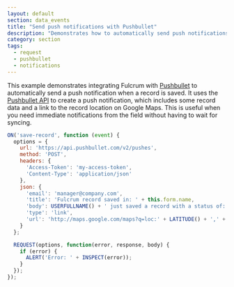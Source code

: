 ```yaml
---
layout: default
section: data_events
title: "Send push notifications with Pushbullet"
description: "Demonstrates how to automatically send push notifications when a record is saved."
category: section
tags:
  - request
  - pushbullet
  - notifications
---
```


This example demonstrates integrating Fulcrum with [Pushbullet](https://www.pushbullet.com/) to automatically send a push notification when a record is saved. It uses the [Pushbullet API](https://docs.pushbullet.com/#create-push) to create a push notification, which includes some record data and a link to the record location on Google Maps. This is useful when you need immediate notifications from the field without having to wait for syncing.

```js
ON('save-record', function (event) {
  options = {
    url: 'https://api.pushbullet.com/v2/pushes',
    method: 'POST',
    headers: {
      'Access-Token': 'my-access-token',
      'Content-Type': 'application/json'
    },
    json: {
      'email': 'manager@company.com',
      'title': 'Fulcrum record saved in: ' + this.form.name,
      'body': USERFULLNAME() + ' just saved a record with a status of: ' + STATUS(),
      'type': 'link',
      'url': 'http://maps.google.com/maps?q=loc:' + LATITUDE() + ',' + LONGITUDE() + ' (' + $name + ')'
    }
  };

  REQUEST(options, function(error, response, body) {
    if (error) {
      ALERT('Error: ' + INSPECT(error));
    }
  });
});
```
